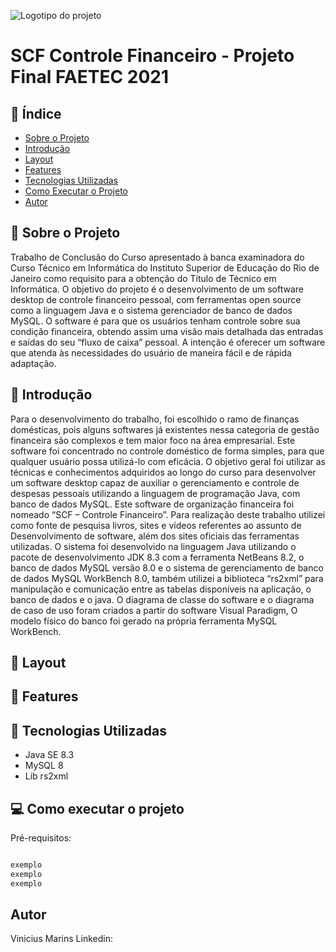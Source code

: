 ![Logotipo do projeto](https://github.com/v-marins/projeto-final-FAETEC-2021-SCF-Controle-Financeiro/blob/main/imagens/logo1.png)
# SCF Controle Financeiro - Projeto Final FAETEC 2021

## :link: Índice

- [Sobre o Projeto](#Sobre-o-Projeto)
- [Introdução](#Introdução)
- [Layout](#Layout)
- [Features](#Features)
- [Tecnologias Utilizadas](#Tecnologias-utilizadas)
- [Como Executar o Projeto](#Como-executar-o-projeto)
- [Autor](#Autor)


## :dart: Sobre o Projeto

Trabalho de Conclusão do Curso apresentado à banca examinadora do Curso Técnico em Informática do Instituto Superior de Educação do Rio de Janeiro como requisito para a obtenção do Título de Técnico em Informática. O objetivo do projeto é o desenvolvimento de um software desktop de controle financeiro pessoal, com ferramentas open source como a linguagem Java e o sistema gerenciador de banco de dados MySQL. O software é para que os usuários tenham controle sobre sua condição financeira, obtendo assim uma visão mais detalhada das entradas e saídas do seu “fluxo de caixa” pessoal. A intenção é oferecer um software que atenda às necessidades do usuário de maneira fácil e de rápida adaptação.

## :bookmark_tabs: Introdução

Para o desenvolvimento do trabalho, foi escolhido o ramo de finanças domésticas, pois alguns softwares já existentes nessa categoria de gestão financeira são complexos e tem maior foco na área empresarial. Este software foi concentrado no controle doméstico de forma simples, para que qualquer usuário possa utilizá-lo com eficácia.
O objetivo geral foi utilizar as técnicas e conhecimentos adquiridos ao longo do curso para desenvolver um software desktop capaz de auxiliar o gerenciamento e controle de despesas pessoais utilizando a linguagem de programação Java, com banco de dados MySQL. Este software de organização financeira foi nomeado “SCF – Controle Financeiro”.
Para realização deste trabalho utilizei como fonte de pesquisa livros, sites e vídeos referentes ao assunto de Desenvolvimento de software, além dos sites oficiais das ferramentas utilizadas. O sistema foi desenvolvido na linguagem Java utilizando o pacote de desenvolvimento JDK 8.3 com a ferramenta NetBeans 8.2, o banco de dados MySQL versão 8.0 e o sistema de gerenciamento de banco de dados MySQL WorkBench 8.0, também utilizei a biblioteca “rs2xml” para manipulação e comunicação entre as tabelas disponíveis na aplicação, o banco de dados e o java. O diagrama de classe do software e o diagrama de caso de uso foram criados a partir do software Visual
Paradigm, O modelo físico do banco foi gerado na própria ferramenta MySQL WorkBench.

## :art: Layout

## :mega: Features

## :wrench: Tecnologias Utilizadas

- Java SE 8.3
- MySQL 8
- Lib rs2xml

## :computer: Como executar o projeto
Pré-requisitos:

```bash

exemplo
exemplo
exemplo

```


## Autor
Vinicius Marins
Linkedin:
